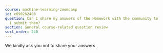 ```yaml
---
course: machine-learning-zoomcamp
id: c090262408
question: Can I share my answers of the Homework with the community to compare before
  I submit them?
section: General course-related question review
sort_order: 240
---
```


We kindly ask you not to share your answers


